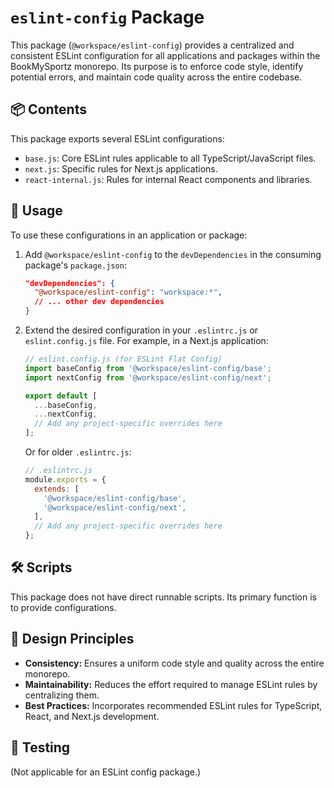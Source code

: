 # `eslint-config` Package

This package (`@workspace/eslint-config`) provides a centralized and consistent ESLint configuration for all applications and packages within the BookMySportz monorepo. Its purpose is to enforce code style, identify potential errors, and maintain code quality across the entire codebase.

## 📦 Contents

This package exports several ESLint configurations:

*   `base.js`: Core ESLint rules applicable to all TypeScript/JavaScript files.
*   `next.js`: Specific rules for Next.js applications.
*   `react-internal.js`: Rules for internal React components and libraries.

## 🚀 Usage

To use these configurations in an application or package:

1.  Add `@workspace/eslint-config` to the `devDependencies` in the consuming package's `package.json`:
    ```json
    "devDependencies": {
      "@workspace/eslint-config": "workspace:*",
      // ... other dev dependencies
    }
    ```
2.  Extend the desired configuration in your `.eslintrc.js` or `eslint.config.js` file. For example, in a Next.js application:
    ```javascript
    // eslint.config.js (for ESLint Flat Config)
    import baseConfig from '@workspace/eslint-config/base';
    import nextConfig from '@workspace/eslint-config/next';

    export default [
      ...baseConfig,
      ...nextConfig,
      // Add any project-specific overrides here
    ];
    ```
    Or for older `.eslintrc.js`:
    ```javascript
    // .eslintrc.js
    module.exports = {
      extends: [
        '@workspace/eslint-config/base',
        '@workspace/eslint-config/next',
      ],
      // Add any project-specific overrides here
    };
    ```

## 🛠️ Scripts

This package does not have direct runnable scripts. Its primary function is to provide configurations.

## 📐 Design Principles

*   **Consistency:** Ensures a uniform code style and quality across the entire monorepo.
*   **Maintainability:** Reduces the effort required to manage ESLint rules by centralizing them.
*   **Best Practices:** Incorporates recommended ESLint rules for TypeScript, React, and Next.js development.

## 🧪 Testing

(Not applicable for an ESLint config package.)